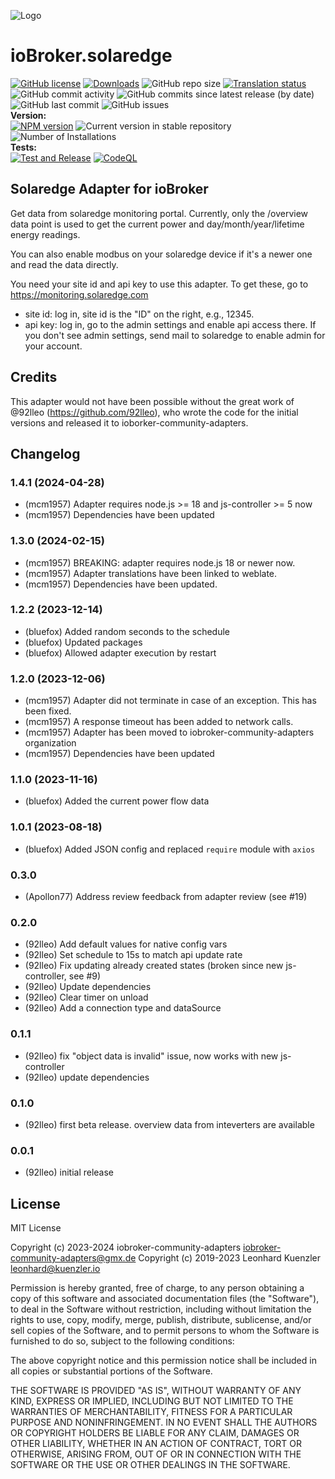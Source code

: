 ![Logo](admin/solaredge.png)
# ioBroker.solaredge

[![GitHub license](https://img.shields.io/github/license/iobroker-community-adapters/ioBroker.solaredge)](https://github.com/iobroker-community-adapters/ioBroker.solaredge/blob/main/LICENSE)
[![Downloads](https://img.shields.io/npm/dm/iobroker.solaredge.svg)](https://www.npmjs.com/package/iobroker.solaredge)
![GitHub repo size](https://img.shields.io/github/repo-size/iobroker-community-adapters/ioBroker.solaredge)
[![Translation status](https://weblate.iobroker.net/widgets/adapters/-/solaredge/svg-badge.svg)](https://weblate.iobroker.net/engage/adapters/?utm_source=widget)</br>
![GitHub commit activity](https://img.shields.io/github/commit-activity/m/iobroker-community-adapters/ioBroker.solaredge)
![GitHub commits since latest release (by date)](https://img.shields.io/github/commits-since/iobroker-community-adapters/ioBroker.solaredge/latest)
![GitHub last commit](https://img.shields.io/github/last-commit/iobroker-community-adapters/ioBroker.solaredge)
![GitHub issues](https://img.shields.io/github/issues/iobroker-community-adapters/ioBroker.solaredge)
</br>
**Version:** </br>
[![NPM version](http://img.shields.io/npm/v/iobroker.solaredge.svg)](https://www.npmjs.com/package/iobroker.solaredge)
![Current version in stable repository](https://iobroker.live/badges/solaredge-stable.svg)
![Number of Installations](https://iobroker.live/badges/solaredge-installed.svg)
</br>
**Tests:** </br>
[![Test and Release](https://github.com/iobroker-community-adapters/ioBroker.solaredge/actions/workflows/test-and-release.yml/badge.svg)](https://github.com/iobroker-community-adapters/ioBroker.solaredge/actions/workflows/test-and-release.yml)
[![CodeQL](https://github.com/iobroker-community-adapters/ioBroker.solaredge/actions/workflows/codeql.yml/badge.svg)](https://github.com/iobroker-community-adapters/ioBroker.solaredge/actions/workflows/codeql.yml)

<!--
## Sentry
**This adapter uses Sentry libraries to automatically report exceptions and code errors to the developers.**
For more details and for information how to disable the error reporting see [Sentry-Plugin Documentation](https://github.com/ioBroker/plugin-sentry#plugin-sentry)! Sentry reporting is used starting with js-controller 3.0.
-->

## Solaredge Adapter for ioBroker 

Get data from solaredge monitoring portal.
Currently, only the /overview data point is used to get the current power and day/month/year/lifetime energy readings.

You can also enable modbus on your solaredge device if it's a newer one and read the data directly. 

You need your site id and api key to use this adapter. To get these, go to https://monitoring.solaredge.com  
- site id: log in, site id is the "ID" on the right, e.g., 12345.  
- api key: log in, go to the admin settings and enable api access there. If you don't see admin settings, send mail to solaredge to enable admin for your account.


## Credits

This adapter would not have been possible without the great work of @92lleo (https://github.com/92lleo), who wrote the code for the initial versions and released it to ioborker-community-adapters.

<!--
	### **WORK IN PROGRESS**
-->
## Changelog
### 1.4.1 (2024-04-28)
* (mcm1957) Adapter requires node.js >= 18 and js-controller >= 5 now
* (mcm1957) Dependencies have been updated

### 1.3.0 (2024-02-15)
* (mcm1957) BREAKING: adapter requires node.js 18 or newer now.
* (mcm1957) Adapter translations have been linked to weblate.
* (mcm1957) Dependencies have been updated.

### 1.2.2 (2023-12-14)
* (bluefox) Added random seconds to the schedule
* (bluefox) Updated packages
* (bluefox) Allowed adapter execution by restart

### 1.2.0 (2023-12-06)
* (mcm1957) Adapter did not terminate in case of an exception. This has been fixed.
* (mcm1957) A response timeout has been added to network calls.
* (mcm1957) Adapter has been moved to iobroker-community-adapters organization
* (mcm1957) Dependencies have been updated

### 1.1.0 (2023-11-16)
* (bluefox) Added the current power flow data

### 1.0.1 (2023-08-18)
* (bluefox) Added JSON config and replaced `require` module with `axios`

### 0.3.0
* (Apollon77) Address review feedback from adapter review (see #19)

### 0.2.0
* (92lleo) Add default values for native config vars
* (92lleo) Set schedule to 15s to match api update rate
* (92lleo) Fix updating already created states (broken since new js-controller, see #9)
* (92lleo) Update dependencies
* (92lleo) Clear timer on unload
* (92lleo) Add a connection type and dataSource

### 0.1.1
* (92lleo) fix "object data is invalid" issue, now works with new js-controller
* (92lleo) update dependencies

### 0.1.0
* (92lleo) first beta release. overview data from inteverters are available

### 0.0.1
* (92lleo) initial release

## License
MIT License

Copyright (c) 2023-2024 iobroker-community-adapters <iobroker-community-adapters@gmx.de>
Copyright (c) 2019-2023 Leonhard Kuenzler <leonhard@kuenzler.io>

Permission is hereby granted, free of charge, to any person obtaining a copy
of this software and associated documentation files (the "Software"), to deal
in the Software without restriction, including without limitation the rights
to use, copy, modify, merge, publish, distribute, sublicense, and/or sell
copies of the Software, and to permit persons to whom the Software is
furnished to do so, subject to the following conditions:

The above copyright notice and this permission notice shall be included in all
copies or substantial portions of the Software.

THE SOFTWARE IS PROVIDED "AS IS", WITHOUT WARRANTY OF ANY KIND, EXPRESS OR
IMPLIED, INCLUDING BUT NOT LIMITED TO THE WARRANTIES OF MERCHANTABILITY,
FITNESS FOR A PARTICULAR PURPOSE AND NONINFRINGEMENT. IN NO EVENT SHALL THE
AUTHORS OR COPYRIGHT HOLDERS BE LIABLE FOR ANY CLAIM, DAMAGES OR OTHER
LIABILITY, WHETHER IN AN ACTION OF CONTRACT, TORT OR OTHERWISE, ARISING FROM,
OUT OF OR IN CONNECTION WITH THE SOFTWARE OR THE USE OR OTHER DEALINGS IN THE
SOFTWARE.
